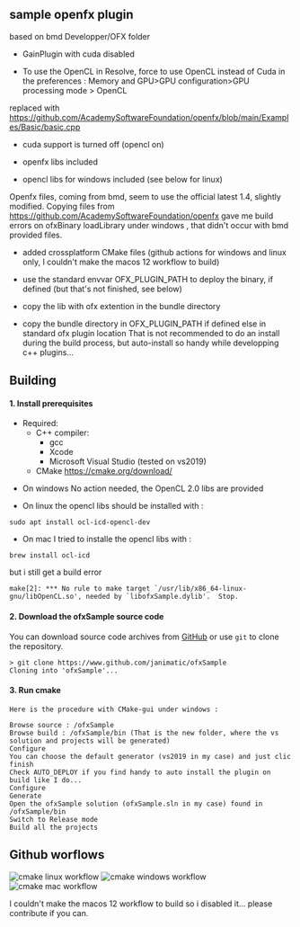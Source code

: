 sample openfx plugin
--------------------

based on bmd Developper/OFX folder
* GainPlugin with cuda disabled

* To use the OpenCL in Resolve, force to use OpenCL instead of Cuda in the preferences :
Memory and GPU>GPU configuration>GPU processing mode > OpenCL

replaced with https://github.com/AcademySoftwareFoundation/openfx/blob/main/Examples/Basic/basic.cpp

* cuda support is turned off (opencl on)

* openfx libs included

* opencl libs for windows included (see below for linux)

Openfx files, coming from bmd, seem to use the official latest 1.4, slightly modified.
Copying files from https://github.com/AcademySoftwareFoundation/openfx gave me build errors
on ofxBinary loadLibrary under windows , that didn't occur with bmd provided files.

* added crossplatform CMake files (github actions for windows and linux only, I couldn't make the macos 12 workflow to build)

* use the standard envvar OFX_PLUGIN_PATH to deploy the binary, if defined (but that's not finished, see below)

* copy the lib with ofx extention in the bundle directory

* copy the bundle directory in OFX_PLUGIN_PATH if defined else in standard ofx plugin location
That is not recommended to do an install during the build process, but auto-install so handy while developping c++ plugins...

Building
--------
#### 1. Install prerequisites
- Required:
    - C++ compiler:
        - gcc
        - Xcode
        - Microsoft Visual Studio (tested on vs2019)
    - CMake https://cmake.org/download/

* On windows
No action needed, the OpenCL 2.0 libs are provided

* On linux
the opencl libs should be installed with :
```
sudo apt install ocl-icd-opencl-dev
```

* On mac
I tried to installe the opencl libs with :
```
brew install ocl-icd
```
but i still get a build error
```
make[2]: *** No rule to make target `/usr/lib/x86_64-linux-gnu/libOpenCL.so', needed by `libofxSample.dylib'.  Stop.
```

#### 2. Download the ofxSample  source code
You can download source code archives from [GitHub](https://www.github.com/janimatic/ofxSample) or use `git` to clone the repository.
```
> git clone https://www.github.com/janimatic/ofxSample
Cloning into 'ofxSample'...
```

#### 3. Run cmake
    
    Here is the procedure with CMake-gui under windows :

    Browse source : /ofxSample
    Browse build : /ofxSample/bin (That is the new folder, where the vs solution and projects will be generated)
    Configure
    You can choose the default generator (vs2019 in my case) and just clic finish
    Check AUTO_DEPLOY if you find handy to auto install the plugin on build like I do...
    Configure
    Generate
    Open the ofxSample solution (ofxSample.sln in my case) found in /ofxSample/bin
    Switch to Release mode
    Build all the projects

Github worflows
---------------
![cmake linux workflow](https://github.com/janimatic/ofxSample/actions/workflows/cmake-linux-platform.yml/badge.svg)
![cmake windows workflow](https://github.com/janimatic/ofxSample/actions/workflows/cmake-windows-platform.yml/badge.svg)
![cmake mac workflow](https://github.com/janimatic/ofxSample/actions/workflows/cmake-mac-platform.yml/badge.svg)

I couldn't make the macos 12 workflow to build so i disabled it... please contribute if you can.
